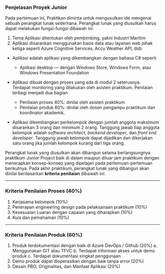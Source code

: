 ### Penjelasan Proyek Junior

Pada pertemuan ini, Praktikan diminta untuk mengusulkan ide mengenai sebuah perangkat lunak sederhana. Perangkat lunak yang diusulkan harus dapat melakukan fungsi-fungsi dibawah ini:

1.  Tema Aplikasi ditentukan oleh pembimbing, yakni Industri Maritim
2.  Aplikasi disarankan menggunakan basis data atau layanan web pihak ketiga seperti Azure Cognitive Services, Accu Weather API, dsb.

* Aplikasi adalah aplikasi yang dikembangkan dengan bahasa C# seperti
    * Aplikasi desktop — dengan Windows Store, Windows Form, atau Windows Presentation Foundation

* Aplikasi dibuat dengan proses yang ada di modul 2 seterusnya. Terdapat monitoring yang dilakukan oleh asisten praktikum. Penilaian terbagi menjadi dua bagian
    * Penilaian proses 40%: dinilai oleh asisten praktikum
    * Penilaian produk 60%: dinilai oleh dosen pengampu praktikum dan koordinator akademik.

* Aplikasi dikembangkan perkelompok dengan jumlah anggota maksimum disarankan 3 orang dan minimum 2 orang. Tanggung jawab tiap anggota kelompok adalah *software architect*, *backend developer*, dan *front end developer*. Tanggung jawab kelompok dapat dijadikan dan dikerjakan satu orang jika jumlah kelompok kurang dari tiga orang.

Perangkat lunak yang diusulkan akan dibangun selama berlangsungnya praktikum Junior Project baik di dalam maupun diluar jam praktikum dengan menerapkan konsep-konsep yang dipelajari pada pertemuan-pertemuan berikutnya. Pada akhir praktikum, perangkat lunak yang dibangun akan dinilai berdasarkan **kriteria penilaian** dibawah ini:

---

### Kriteria Penilaian Proses (40%)

1.  Kerjasama kelompok (10%)
2.  Penerapan engineering design pada pelaksanaan praktikum (10%)
3.  Kesesuaian Luaran dengan capaian yang diharapkan (10%)
4.  Kuis dan pemahaman (10%)

---

### Kriteria Penilaian Produk (60%)

1.  Produk terdokumentasi dengan baik di Azure DevOps / Github (20%)
    a. Menggunakan GIT atau TFVC
    b. Terdapat informasi akses untuk demo produk
    c. Terdapat dokumentasi singkat penggunaan
2.  Demo produk dapat dioperasikan dengan baik tanpa error (20%)
3.  Desain PBO, Originalitas, dan Manfaat Aplikasi (20%)
